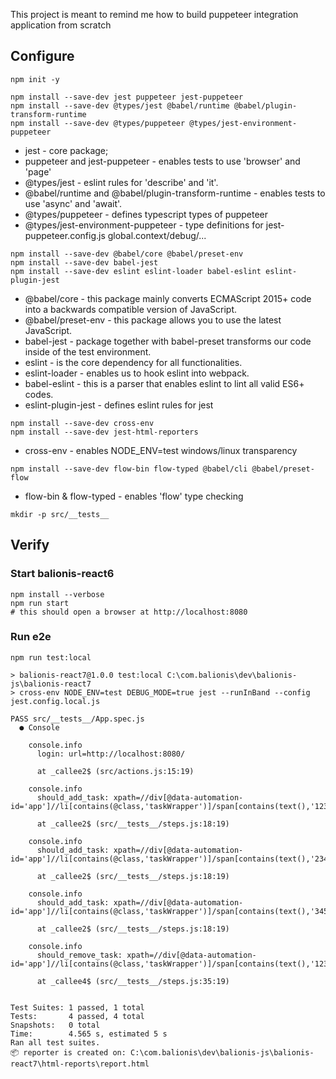 This project is meant to remind me how to build puppeteer integration application from scratch

## Configure

```
npm init -y
```

```
npm install --save-dev jest puppeteer jest-puppeteer
npm install --save-dev @types/jest @babel/runtime @babel/plugin-transform-runtime
npm install --save-dev @types/puppeteer @types/jest-environment-puppeteer
```
* jest - core package;
* puppeteer and jest-puppeteer - enables tests to use 'browser' and 'page'
* @types/jest - eslint rules for 'describe' and 'it'.
* @babel/runtime and @babel/plugin-transform-runtime - enables tests to use 'async' and 'await'.
* @types/puppeteer - defines typescript types of puppeteer 
* @types/jest-environment-puppeteer - type definitions for jest-puppeteer.config.js global.context/debug/...

```
npm install --save-dev @babel/core @babel/preset-env
npm install --save-dev babel-jest
npm install --save-dev eslint eslint-loader babel-eslint eslint-plugin-jest
```
* @babel/core - this package mainly converts ECMAScript 2015+ code into a backwards compatible version of JavaScript.
* @babel/preset-env - this package allows you to use the latest JavaScript.
* babel-jest - package together with babel-preset transforms our code inside of the test environment.
* eslint - is the core dependency for all functionalities.
* eslint-loader - enables us to hook eslint into webpack.
* babel-eslint - this is a parser that enables eslint to lint all valid ES6+ codes.
* eslint-plugin-jest - defines eslint rules for jest

```
npm install --save-dev cross-env
npm install --save-dev jest-html-reporters 
```
* cross-env - enables NODE_ENV=test windows/linux transparency 

```
npm install --save-dev flow-bin flow-typed @babel/cli @babel/preset-flow
```
* flow-bin & flow-typed - enables 'flow' type checking 

```
mkdir -p src/__tests__
```

## Verify

### Start balionis-react6 
```
npm install --verbose
npm run start
# this should open a browser at http://localhost:8080
```

### Run e2e 
```
npm run test:local

> balionis-react7@1.0.0 test:local C:\com.balionis\dev\balionis-js\balionis-react7
> cross-env NODE_ENV=test DEBUG_MODE=true jest --runInBand --config jest.config.local.js

PASS src/__tests__/App.spec.js
  ● Console

    console.info
      login: url=http://localhost:8080/

      at _callee2$ (src/actions.js:15:19)

    console.info
      should_add_task: xpath=//div[@data-automation-id='app']//li[contains(@class,'taskWrapper')]/span[contains(text(),'123456')]

      at _callee2$ (src/__tests__/steps.js:18:19)

    console.info
      should_add_task: xpath=//div[@data-automation-id='app']//li[contains(@class,'taskWrapper')]/span[contains(text(),'234567')]

      at _callee2$ (src/__tests__/steps.js:18:19)

    console.info
      should_add_task: xpath=//div[@data-automation-id='app']//li[contains(@class,'taskWrapper')]/span[contains(text(),'345678')]

      at _callee2$ (src/__tests__/steps.js:18:19)

    console.info
      should_remove_task: xpath=//div[@data-automation-id='app']//li[contains(@class,'taskWrapper')]/span[contains(text(),'123456')]

      at _callee4$ (src/__tests__/steps.js:35:19)


Test Suites: 1 passed, 1 total
Tests:       4 passed, 4 total
Snapshots:   0 total
Time:        4.565 s, estimated 5 s
Ran all test suites.
📦 reporter is created on: C:\com.balionis\dev\balionis-js\balionis-react7\html-reports\report.html

```
